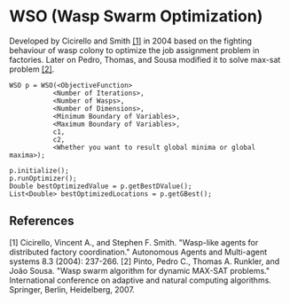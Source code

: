 # WSO (Wasp Swarm Optimization)

Developed by Cicirello and Smith [[1]](#1) in 2004 based on the fighting behaviour of wasp colony to
optimize the job assignment problem in factories. Later on Pedro, Thomas, and Sousa modified it to solve max-sat problem [[2]](#2).

```
WSO p = WSO(<ObjectiveFunction>
           <Number of Iterations>,
           <Number of Wasps>,
           <Number of Dimensions>,
           <Minimum Boundary of Variables>,
           <Maximum Boundary of Variables>,
           c1,
           c2,
           <Whether you want to result global minima or global maxima>);

p.initialize();
p.runOptimizer();
Double bestOptimizedValue = p.getBestDValue();
List<Double> bestOptimizedLocations = p.getGBest();
```

## References
<a id="1">[1]</a> Cicirello, Vincent A., and Stephen F. Smith. "Wasp-like agents for distributed factory coordination." Autonomous Agents and Multi-agent systems 8.3 (2004): 237-266.
<a id="2">[2]</a> Pinto, Pedro C., Thomas A. Runkler, and João Sousa. "Wasp swarm algorithm for dynamic MAX-SAT problems." International conference on adaptive and natural computing algorithms. Springer, Berlin, Heidelberg, 2007.